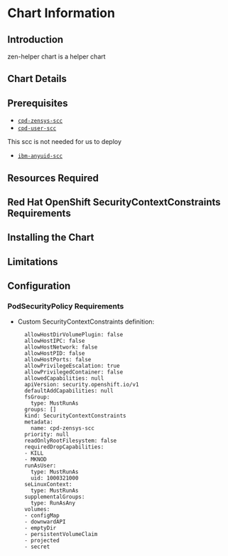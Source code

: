 
# Chart Information

## Introduction

zen-helper chart is a helper chart  

## Chart Details


## Prerequisites

* [`cpd-zensys-scc`](https://ibm.biz/cpkspec-scc)
* [`cpd-user-scc`](https://ibm.biz/cpkspec-scc)


This scc is not needed for us to deploy
* [`ibm-anyuid-scc`](https://ibm.biz/cpkspec-scc)


## Resources Required

## Red Hat OpenShift SecurityContextConstraints Requirements

## Installing the Chart

## Limitations

## Configuration

### PodSecurityPolicy Requirements
  - Custom SecurityContextConstraints definition:
    ```
      allowHostDirVolumePlugin: false
      allowHostIPC: false
      allowHostNetwork: false
      allowHostPID: false
      allowHostPorts: false
      allowPrivilegeEscalation: true
      allowPrivilegedContainer: false
      allowedCapabilities: null
      apiVersion: security.openshift.io/v1
      defaultAddCapabilities: null
      fsGroup:
        type: MustRunAs
      groups: []
      kind: SecurityContextConstraints
      metadata:
        name: cpd-zensys-scc
      priority: null
      readOnlyRootFilesystem: false
      requiredDropCapabilities:
      - KILL
      - MKNOD
      runAsUser:
        type: MustRunAs
        uid: 1000321000
      seLinuxContext:
        type: MustRunAs
      supplementalGroups:
        type: RunAsAny
      volumes:
      - configMap
      - downwardAPI
      - emptyDir
      - persistentVolumeClaim
      - projected
      - secret

    ```
